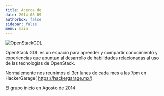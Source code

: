 ```yaml
---
title: Acerca de
date: 2014-08-09
authorbox: false
sidebar: false
menu: main
---
```


![OpenStackGDL](/images/logo.png)

OpenStack GDL es un espacio para aprender y compartir conocimiento y experiencias que apuntan al desarrollo de habilidades relacionadas al uso de las tecnologías de OpenStack.

Normalemente nos reunimos el 3er lunes de cada mes a las 7pm en HackerGarage( https://hackergarage.mx/)

El grupo inicio en Agosto de 2014